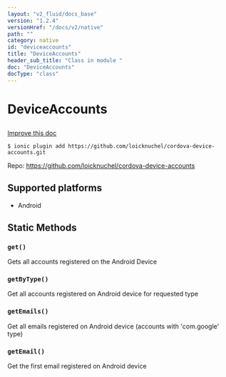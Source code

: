 ```yaml
---
layout: "v2_fluid/docs_base"
version: "1.2.4"
versionHref: "/docs/v2/native"
path: ""
category: native
id: "deviceaccounts"
title: "DeviceAccounts"
header_sub_title: "Class in module "
doc: "DeviceAccounts"
docType: "class"
---
```









<h1 class="api-title">

  
  DeviceAccounts
  

  

  

</h1>

<a class="improve-v2-docs" href="http://github.com/driftyco/ionic-native/edit/master/-native/src/plugins/deviceaccounts.ts#L0">
  Improve this doc
</a>





<!-- decorators -->


<pre><code>$ ionic plugin add https://github.com/loicknuchel/cordova-device-accounts.git</code></pre>
<p>Repo:
  <a href="https://github.com/loicknuchel/cordova-device-accounts">
    https://github.com/loicknuchel/cordova-device-accounts
  </a>
</p>

<!-- description -->



<!-- @platforms tag -->
<h2>Supported platforms</h2>

<ul>
  <li>Android</li>
  </ul>

<!-- @platforms tag end -->


<!-- @usage tag -->


<!-- @property tags -->
<h2>Static Methods</h2>
<div id="get"></div>
<h3><code>get()</code>

</h3>

Gets all accounts registered on the Android Device










<div id="getByType"></div>
<h3><code>getByType()</code>

</h3>

Get all accounts registered on Android device for requested type










<div id="getEmails"></div>
<h3><code>getEmails()</code>

</h3>

Get all emails registered on Android device (accounts with 'com.google' type)










<div id="getEmail"></div>
<h3><code>getEmail()</code>

</h3>

Get the first email registered on Android device











<!-- methods on the class --><!-- related link --><!-- end content block -->


<!-- end body block -->

